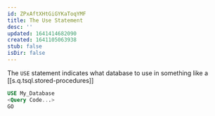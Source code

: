 ```yaml
---
id: ZPxAftXHtGiGYKaToqYMF
title: The Use Statement
desc: ''
updated: 1641414682090
created: 1641105063938
stub: false
isDir: false
---
```


The `USE` statement indicates what database to use in something like a [[s.q.tsql.stored-procedures]]

```sql
USE My_Database
<Query Code...>
GO
```

